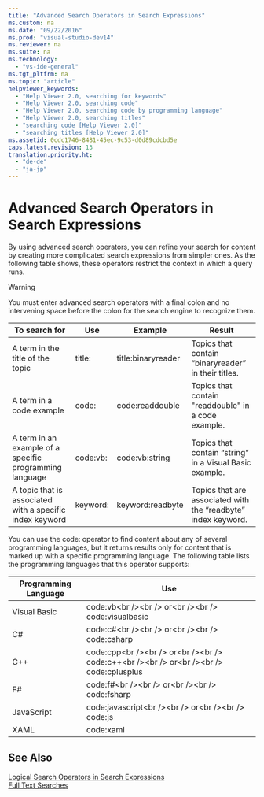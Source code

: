 ```yaml
---
title: "Advanced Search Operators in Search Expressions"
ms.custom: na
ms.date: "09/22/2016"
ms.prod: "visual-studio-dev14"
ms.reviewer: na
ms.suite: na
ms.technology: 
  - "vs-ide-general"
ms.tgt_pltfrm: na
ms.topic: "article"
helpviewer_keywords: 
  - "Help Viewer 2.0, searching for keywords"
  - "Help Viewer 2.0, searching code"
  - "Help Viewer 2.0, searching code by programming language"
  - "Help Viewer 2.0, searching titles"
  - "searching code [Help Viewer 2.0]"
  - "searching titles [Help Viewer 2.0]"
ms.assetid: 0cdc1746-8481-45ec-9c53-d0d89cdcbd5e
caps.latest.revision: 13
translation.priority.ht: 
  - "de-de"
  - "ja-jp"
---
```

# Advanced Search Operators in Search Expressions
By using advanced search operators, you can refine your search for content by creating more complicated search expressions from simpler ones. As the following table shows, these operators restrict the context in which a query runs.  
  
> [!WARNING]
>  You must enter advanced search operators with a final colon and no intervening space before the colon for the search engine to recognize them.  
  
|To search for|Use|Example|Result|  
|-------------------|---------|-------------|------------|  
|A term in the title of the topic|title:|title:binaryreader|Topics that contain “binaryreader” in their titles.|  
|A term in a code example|code:|code:readdouble|Topics that contain "readdouble" in a code example.|  
|A term in an example of a specific programming language|code:vb:|code:vb:string|Topics that contain “string” in a Visual Basic example.|  
|A topic that is associated with a specific index keyword|keyword:|keyword:readbyte|Topics that are associated with the “readbyte” index keyword.|  
  
 You can use the code: operator to find content about any of several programming languages, but it returns results only for content that is marked up with a specific programming language. The following table lists the programming languages that this operator supports:  
  
|Programming Language|Use|  
|--------------------------|---------|  
|Visual Basic|code:vb\<br />\<br /> or\<br />\<br /> code:visualbasic|  
|C#|code:c#\<br />\<br /> or\<br />\<br /> code:csharp|  
|C++|code:cpp\<br />\<br /> or\<br />\<br /> code:c++\<br />\<br /> or\<br />\<br /> code:cplusplus|  
|F#|code:f#\<br />\<br /> or\<br />\<br /> code:fsharp|  
|JavaScript|code:javascript\<br />\<br /> or\<br />\<br /> code:js|  
|XAML|code:xaml|  
  
## See Also  
 [Logical Search Operators in Search Expressions](../vs140/logical-operators-in-search-expressions.md)   
 [Full Text Searches](../vs140/full-text-search-tips.md)